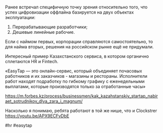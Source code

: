 
Ранее встречал специфичную точку зрения относительно того, что успех цифровизации оффлайна базируется на двух объектах эксплуатации:
1. Перерабатывающие разработчики;
2. Дешевые линейные рабочие.

Если с наймом первых, корпорации справляются самостоятельно, то для найма вторых, решения на российском рынке ещё не придумали.

Интересный пример Казахстанского сервиса, в котором органично сплетаются HR и Fintech.

«EasyTap — это онлайн-сервис, который объединяет почасовых работников и их заказчиков - магазины и рестораны. Исполнители работ находят подработку по гибкому графику с еженедельными выплатами, которые производятся только за отработанные часы»

https://m.forbes.kz/process/businessmen/kak_kazahstanskiy_startap_nabiraet_sotrudnikov_dlya_zara_i_magnum/

Насколько я понимаю, ребята работают в той же нише, что и Clockstrer https://youtu.be/APX9ECFvDbE

#hr #easytap